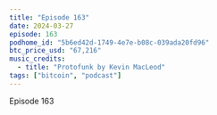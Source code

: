 ```yaml
---
title: "Episode 163"
date: 2024-03-27
episode: 163
podhome_id: "5b6ed42d-1749-4e7e-b08c-039ada20fd96"
btc_price_usd: "67,216"
music_credits:
  - title: "Protofunk by Kevin MacLeod"
tags: ["bitcoin", "podcast"]
---
```


Episode 163